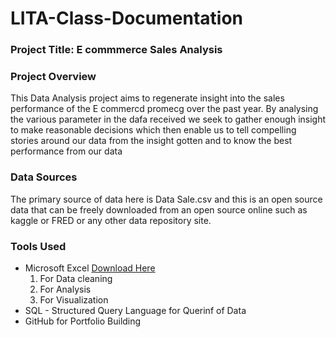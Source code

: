 # LITA-Class-Documentation

### Project Title: E commmerce Sales Analysis

### Project Overview
This Data Analysis project aims to regenerate insight into the sales performance of the E commercd promecg over the past year. By analysing the various parameter in the dafa received we seek to gather enough insight to make reasonable decisions which then enable us to tell compelling stories around our data from the insight gotten and to know the best performance from our data

### Data Sources
The primary source of data here is Data Sale.csv and this is an open source data that can be freely downloaded from an open source online such as kaggle or FRED or any other data repository site.

### Tools Used
- Microsoft Excel [Download Here](https://www.microsoft.com)
    1. For Data cleaning
    2. For Analysis
    3. For Visualization 
- SQL - Structured Query Language for Querinf of Data
- GitHub for Portfolio Building

  
